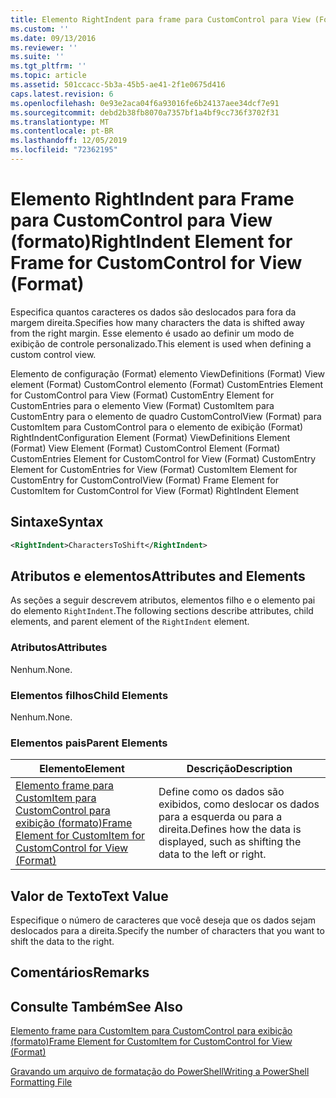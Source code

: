 ```yaml
---
title: Elemento RightIndent para frame para CustomControl para View (Format) | Microsoft Docs
ms.custom: ''
ms.date: 09/13/2016
ms.reviewer: ''
ms.suite: ''
ms.tgt_pltfrm: ''
ms.topic: article
ms.assetid: 501ccacc-5b3a-45b5-ae41-2f1e0675d416
caps.latest.revision: 6
ms.openlocfilehash: 0e93e2aca04f6a93016fe6b24137aee34dcf7e91
ms.sourcegitcommit: debd2b38fb8070a7357bf1a4bf9cc736f3702f31
ms.translationtype: MT
ms.contentlocale: pt-BR
ms.lasthandoff: 12/05/2019
ms.locfileid: "72362195"
---
```

# <a name="rightindent-element-for-frame-for-customcontrol-for-view-format"></a><span data-ttu-id="53fc8-102">Elemento RightIndent para Frame para CustomControl para View (formato)</span><span class="sxs-lookup"><span data-stu-id="53fc8-102">RightIndent Element for Frame for CustomControl for View (Format)</span></span>

<span data-ttu-id="53fc8-103">Especifica quantos caracteres os dados são deslocados para fora da margem direita.</span><span class="sxs-lookup"><span data-stu-id="53fc8-103">Specifies how many characters the data is shifted away from the right margin.</span></span> <span data-ttu-id="53fc8-104">Esse elemento é usado ao definir um modo de exibição de controle personalizado.</span><span class="sxs-lookup"><span data-stu-id="53fc8-104">This element is used when defining a custom control view.</span></span>

<span data-ttu-id="53fc8-105">Elemento de configuração (Format) elemento ViewDefinitions (Format) View element (Format) CustomControl elemento (Format) CustomEntries Element for CustomControl para View (Format) CustomEntry Element for CustomEntries para o elemento View (Format) CustomItem para CustomEntry para o elemento de quadro CustomControlView (Format) para CustomItem para CustomControl para o elemento de exibição (Format) RightIndent</span><span class="sxs-lookup"><span data-stu-id="53fc8-105">Configuration Element (Format) ViewDefinitions Element (Format) View Element (Format) CustomControl Element (Format) CustomEntries Element for CustomControl for View (Format) CustomEntry Element for CustomEntries for View (Format) CustomItem Element for CustomEntry for CustomControlView (Format) Frame Element for CustomItem for CustomControl for View (Format) RightIndent Element</span></span>

## <a name="syntax"></a><span data-ttu-id="53fc8-106">Sintaxe</span><span class="sxs-lookup"><span data-stu-id="53fc8-106">Syntax</span></span>

```xml
<RightIndent>CharactersToShift</RightIndent>
```

## <a name="attributes-and-elements"></a><span data-ttu-id="53fc8-107">Atributos e elementos</span><span class="sxs-lookup"><span data-stu-id="53fc8-107">Attributes and Elements</span></span>

<span data-ttu-id="53fc8-108">As seções a seguir descrevem atributos, elementos filho e o elemento pai do elemento `RightIndent`.</span><span class="sxs-lookup"><span data-stu-id="53fc8-108">The following sections describe attributes, child elements, and parent element of the `RightIndent` element.</span></span>

### <a name="attributes"></a><span data-ttu-id="53fc8-109">Atributos</span><span class="sxs-lookup"><span data-stu-id="53fc8-109">Attributes</span></span>

<span data-ttu-id="53fc8-110">Nenhum.</span><span class="sxs-lookup"><span data-stu-id="53fc8-110">None.</span></span>

### <a name="child-elements"></a><span data-ttu-id="53fc8-111">Elementos filhos</span><span class="sxs-lookup"><span data-stu-id="53fc8-111">Child Elements</span></span>

<span data-ttu-id="53fc8-112">Nenhum.</span><span class="sxs-lookup"><span data-stu-id="53fc8-112">None.</span></span>

### <a name="parent-elements"></a><span data-ttu-id="53fc8-113">Elementos pais</span><span class="sxs-lookup"><span data-stu-id="53fc8-113">Parent Elements</span></span>

|<span data-ttu-id="53fc8-114">Elemento</span><span class="sxs-lookup"><span data-stu-id="53fc8-114">Element</span></span>|<span data-ttu-id="53fc8-115">Descrição</span><span class="sxs-lookup"><span data-stu-id="53fc8-115">Description</span></span>|
|-------------|-----------------|
|[<span data-ttu-id="53fc8-116">Elemento frame para CustomItem para CustomControl para exibição (formato)</span><span class="sxs-lookup"><span data-stu-id="53fc8-116">Frame Element for CustomItem for CustomControl for View (Format)</span></span>](./frame-element-for-customitem-for-customcontrol-for-view-format.md)|<span data-ttu-id="53fc8-117">Define como os dados são exibidos, como deslocar os dados para a esquerda ou para a direita.</span><span class="sxs-lookup"><span data-stu-id="53fc8-117">Defines how the data is displayed, such as shifting the data to the left or right.</span></span>|

## <a name="text-value"></a><span data-ttu-id="53fc8-118">Valor de Texto</span><span class="sxs-lookup"><span data-stu-id="53fc8-118">Text Value</span></span>

<span data-ttu-id="53fc8-119">Especifique o número de caracteres que você deseja que os dados sejam deslocados para a direita.</span><span class="sxs-lookup"><span data-stu-id="53fc8-119">Specify the number of characters that you want to shift the data to the right.</span></span>

## <a name="remarks"></a><span data-ttu-id="53fc8-120">Comentários</span><span class="sxs-lookup"><span data-stu-id="53fc8-120">Remarks</span></span>

## <a name="see-also"></a><span data-ttu-id="53fc8-121">Consulte Também</span><span class="sxs-lookup"><span data-stu-id="53fc8-121">See Also</span></span>

[<span data-ttu-id="53fc8-122">Elemento frame para CustomItem para CustomControl para exibição (formato)</span><span class="sxs-lookup"><span data-stu-id="53fc8-122">Frame Element for CustomItem for CustomControl for View (Format)</span></span>](./frame-element-for-customitem-for-customcontrol-for-view-format.md)

[<span data-ttu-id="53fc8-123">Gravando um arquivo de formatação do PowerShell</span><span class="sxs-lookup"><span data-stu-id="53fc8-123">Writing a PowerShell Formatting File</span></span>](./writing-a-powershell-formatting-file.md)
